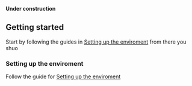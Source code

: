 **Under construction**


## Getting started 
Start by following the guides in [Setting up the enviroment](EnviromentSetup.md)
from there you shuo

### Setting up the enviroment

Follow the guide for [Setting up the enviroment](EnviromentSetup.md)